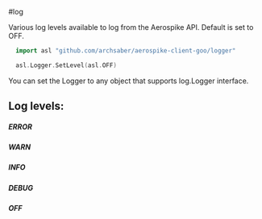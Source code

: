 #log

Various log levels available to log from the Aerospike API.
Default is set to OFF.

```go
  import asl "github.com/archsaber/aerospike-client-goo/logger"

  asl.Logger.SetLevel(asl.OFF)
```

You can set the Logger to any object that supports log.Logger interface.

## Log levels:

##### ERROR

##### WARN

##### INFO

##### DEBUG

##### OFF
